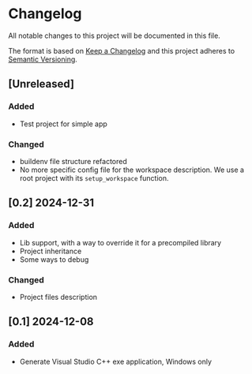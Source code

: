 # Changelog

All notable changes to this project will be documented in this file.

The format is based on [Keep a Changelog](http://keepachangelog.com/)
and this project adheres to [Semantic Versioning](http://semver.org/).

## [Unreleased]

<!-- ### Added -->
<!-- ### Changed -->
<!-- ### Removed -->

### Added
- Test project for simple app

### Changed
- buildenv file structure refactored
- No more specific config file for the workspace description. We use a root project with its `setup_workspace` function.

## [0.2] 2024-12-31

### Added
- Lib support, with a way to override it for a precompiled library
- Project inheritance
- Some ways to debug

### Changed
- Project files description

## [0.1] 2024-12-08

### Added
- Generate Visual Studio C++ exe application, Windows only